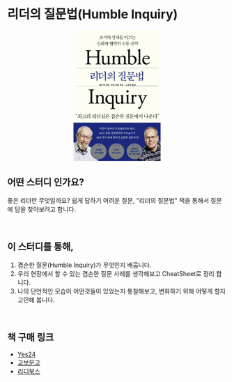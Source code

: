 # 리더의 질문법(Humble Inquiry)

<p align="center">
 <img src="./images/huble-inquiry.png" width="200px" height="300px" />
</p>

## 어떤 스터디 인가요?

좋은 리더란 무엇일까요? 쉽게 답하기 어려운 질문, "리더의 질문법" 책을 통해서 질문에 답을 찾아보려고 합니다.

<br />

## 이 스터디를 통해,

1. 겸손한 질문(Humble Inquiry)가 무엇인지 배웁니다.
1. 우리 현장에서 할 수 있는 겸손한 질문 사례를 생각해보고 CheatSheet로 정리 합니다.
1. 나의 단언적인 모습이 어떤것들이 있었는지 통찰해보고, 변화하기 위해 어떻게 할지 고민해 봅니다.

<br />

## 책 구매 링크

- [Yes24](https://m.yes24.com/Goods/Detail/107997384)
- [교보문고](https://product.kyobobook.co.kr/detail/S000001744936)
- [리디북스](https://ridibooks.com/books/2189000206)

<br />
